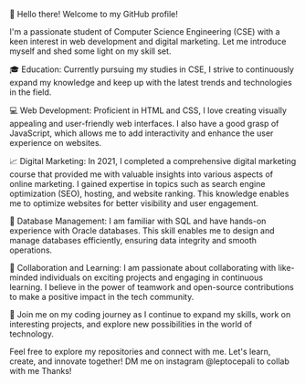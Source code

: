 👋 Hello there! Welcome to my GitHub profile!

I'm a passionate student of Computer Science Engineering (CSE) with a keen interest in web development and digital marketing. Let me introduce myself and shed some light on my skill set.

🎓 Education:
Currently pursuing my studies in CSE, I strive to continuously expand my knowledge and keep up with the latest trends and technologies in the field.

💻 Web Development:
Proficient in HTML and CSS, I love creating visually appealing and user-friendly web interfaces. I also have a good grasp of JavaScript, which allows me to add interactivity and enhance the user experience on websites.

📈 Digital Marketing:
In 2021, I completed a comprehensive digital marketing course that provided me with valuable insights into various aspects of online marketing. I gained expertise in topics such as search engine optimization (SEO), hosting, and website ranking. This knowledge enables me to optimize websites for better visibility and user engagement.

💽 Database Management:
I am familiar with SQL and have hands-on experience with Oracle databases. This skill enables me to design and manage databases efficiently, ensuring data integrity and smooth operations.

🌟 Collaboration and Learning:
I am passionate about collaborating with like-minded individuals on exciting projects and engaging in continuous learning. I believe in the power of teamwork and open-source contributions to make a positive impact in the tech community.

🚀 Join me on my coding journey as I continue to expand my skills, work on interesting projects, and explore new possibilities in the world of technology.

Feel free to explore my repositories and connect with me. Let's learn, create, and innovate together!
DM me on instagram @leptocepali to collab with me
Thanks!
<!---
leptocepali/leptocepali is a ✨ special ✨ repository because its `README.md` (this file) appears on your GitHub profile.
You can click the Preview link to take a look at your changes.
--->
